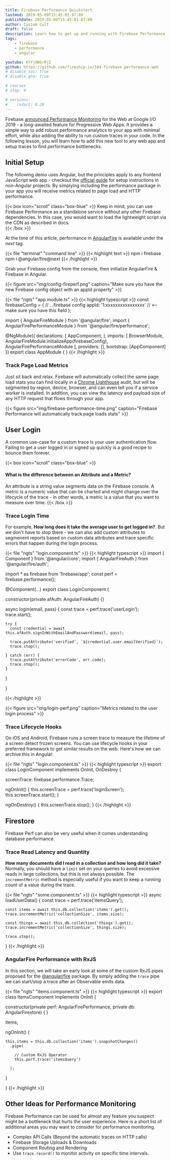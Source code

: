 ```yaml
---
title: Firebase Performance Quickstart
lastmod: 2019-05-09T15:45:01-07:00
publishdate: 2019-05-09T15:45:01-07:00
author: Custom Cult
draft: false
description: Learn how to get up and running with Firebase Performance in an Angular app. 
tags: 
    - firebase
    - performance
    - angular

youtube: KYYjdWSrRjI
github: https://github.com/fireship-io/184-firebase-performance-web
# disable_toc: true
# disable_qna: true

# courses
# step: 0

# versions:
#    rxdart: 0.20
---
```


Firebase [announced Performance Monitoring](https://firebase.googleblog.com/2019/05/whats-new-Google-IO-2019.html) for the Web at Google I/O 2019 - a long-awaited feature for Progressive Web Apps. It provides a simple way to add robust performance analytics to your app with minimal effort, while also adding the ability to run custom traces in your code. In the following lesson, you will learn how to add this new tool to any web app and setup traces to find performance bottlenecks.

## Initial Setup

The following demo uses Angular, but the principles apply to any frontend JavaScript web app - checkout the [official guide](https://firebase.google.com/docs/perf-mon/get-started-web) for setup instructions in non-Angular projects. By simplying including the performance package in your app you will receive metrics related to page load and HTTP performance. 

{{< box icon="scroll" class="box-blue" >}}
Keep in mind, you can use Firebase Performance as a standalone service without any other Firebase dependencies. In this case, you would want to load the lightweight script via the CDN as described in docs.  
{{< /box >}}

At the time of this article, performance in [AngularFire](https://github.com/angular/angularfire2) is available under the *next* tag.  

{{< file "terminal" "command line" >}}
{{< highlight text >}}
npm i firebase
npm i @angular/fire@next
{{< /highlight >}}


Grab your Firebase config from the console, then initialize AngularFire & Firebase in Angular. 

{{< figure src="img/config-fireperf.png" caption="Make sure you have the new Firebase config object with an appId property" >}}

{{< file "ngts" "app.module.ts" >}}
{{< highlight typescript >}}
const firebaseConfig = {
    // ...firebase config
  appId: '1:xxxxxxxxxxxxxxxx'  // <-- make sure you have this field
};

import { AngularFireModule } from '@angular/fire';
import { AngularFirePerformanceModule } from '@angular/fire/performance';


@NgModule({
  declarations: [
    AppComponent,
  ],
  imports: [
    BrowserModule,
    AngularFireModule.initializeApp(firebaseConfig),
    AngularFirePerformanceModule
  ],
  providers: [],
  bootstrap: [AppComponent]
})
export class AppModule { }
{{< /highlight >}}




### Track Page Load Metrics

Just sit back and relax. Firebase will automatically collect the same page load stats you can find locally in a [Chrome Lighthouse](https://developers.google.com/web/tools/lighthouse/) audit, but will be segmented by region, device, browser, and can even tell you if a service worker is installed.  In addition, you can view the latency and payload size of any HTTP request that flows through your app. 

{{< figure src="img/firebase-performance-time.png" caption="Firebase Performance will automatically track page loads stats" >}}

## User Login

A common use-case for a custom trace is your user authentication flow. Failing to get a user logged in or signed up quickly is a good recipe to bounce them forever. 

{{< box icon="scroll" class="box-blue" >}}
#### What is the difference between an Attribute and a Metric?

An attribute is a string value segments data on the Firebase console. A metric is a numeric value that can be charted and might change over the lifecycle of the trace - in other words, a metric is a value that you want to measure over time.
{{< /box >}}



### Trace Login Time

For example, **How long does it take the average user to get logged in?**. But we don't have to stop there - we can also add custom attributes to segmenent reports based on custom data attributes and trace specific errors that happen during the login process. 

{{< file "ngts" "login.component.ts" >}}
{{< highlight typescript >}}
import { Component } from '@angular/core';
import { AngularFireAuth } from '@angular/fire/auth';

import * as firebase from 'firebase/app';
const perf = firebase.performance();

@Component(...)
export class LoginComponent {

  constructor(private afAuth: AngularFireAuth) {}

  async login(email, pass) {
    const trace = perf.trace('userLogin');
    trace.start();

    try {
      const credential = await this.afAuth.signInWithEmailAndPassword(email, pass);

      trace.putAttribute('verified', `${credential.user.emailVerified}`);
      trace.stop();

    } catch (err) {
      trace.putAttribute('errorCode', err.code);
      trace.stop();
    }

  }

}

{{< /highlight >}}

{{< figure src="img/login-perf.png" caption="Metrics related to the user login process" >}}

### Trace Lifecycle Hooks

On iOS and Android, Firebase runs a screen trace to measure the lifetime of a screen detect frozen screens. You can use lifecycle hooks in your preferred framework to get similar results on the web. Here's how we can archive this in Angular:

{{< file "ngts" "login.component.ts" >}}
{{< highlight typescript >}}
export class LoginComponent implements OnInit, OnDestroy {

  screenTrace: firebase.performance.Trace;


  ngOnInit() {
    this.screenTrace = perf.trace('loginScreen');
    this.screenTrace.start();
  }

  ngOnDestroy() {
    this.screenTrace.stop();
  }
{{< /highlight >}}

## Firestore

Firebase Perf can also be very useful when it comes understanding database performance. 

### Trace Read Latency and Quantity

**How many documents did I read in a collection and how long did it take?** Normally, you should have a `limit` set on your queries to avoid excessive reads in large collections, but this is not always possible. The `incrementMetric` method is especially useful if you want to keep a running count of a value during the trace. 


{{< file "ngts" "some.component.ts" >}}
{{< highlight typescript >}}
  async loadUserData() {
    const trace = perf.trace('itemsQuery');

    const items = await this.db.collection('items').get();
    trace.incrementMetric('collectionSize', items.size);

    const things = await this.db.collection('things').get();
    trace.incrementMetric('collectionSize', things.size);

    trace.stop();
  }
{{< /highlight >}}

### AngularFire Performance with RxJS

In this section, we will take an early look at some of the custom RxJS pipes proposed for the [@angular/fire](https://github.com/angular/angularfire2) package. By simply adding the `trace` pipe we can start/stop a trace after an Observable emits data. 

{{< file "ngts" "items.component.ts" >}}
{{< highlight typescript >}}
export class ItemsComponent implements OnInit {

  constructor(private perf: AngularFirePerformance, private db: AngularFirestore) { }

  items;
  

  ngOnInit() {
    
    this.items = this.db.collection('items').snapshotChanges()
      .pipe(

        // Custom RxJS Operator
        this.perf.trace('itemsQuery')

      );

  }

}
{{< /highlight >}}

## Other Ideas for Performance Monitoring

Firebase Performance can be used for almost any feature you suspect might be a bottleneck that hurts the user experience. Here is a short list of additional areas you may want to consider for performance monitoring. 

- Complex API Calls (Beyond the automatic traces on HTTP calls)
- Firebase Storage Uploads & Downloads
- Component Routing and Rendering
- Use `trace.record()` to monitor activity on specific time intervals. 


